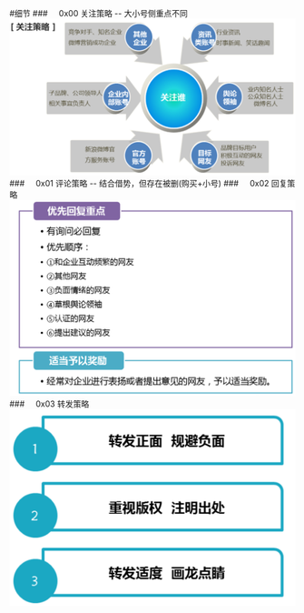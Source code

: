 #细节
###&nbsp;&nbsp;&nbsp;&nbsp;&nbsp;0x00 关注策略 -- 大小号侧重点不同
![](/assets/关注.png)
###&nbsp;&nbsp;&nbsp;&nbsp;&nbsp;0x01 评论策略 -- 结合借势，但存在被删(购买+小号)
###&nbsp;&nbsp;&nbsp;&nbsp;&nbsp;0x02 回复策略
![](/assets/WX20190410-112220@2x.png)
###&nbsp;&nbsp;&nbsp;&nbsp;&nbsp;0x03 转发策略
![](/assets/转发.png)


